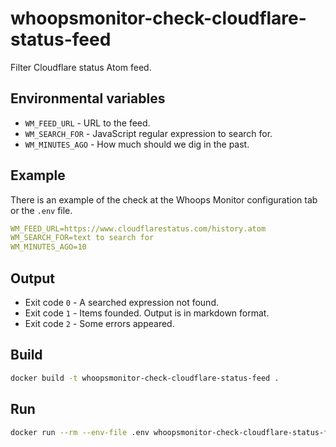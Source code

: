 # whoopsmonitor-check-cloudflare-status-feed

Filter Cloudflare status Atom feed.

## Environmental variables

-   `WM_FEED_URL` - URL to the feed.
-   `WM_SEARCH_FOR` - JavaScript regular expression to search for.
-   `WM_MINUTES_AGO` - How much should we dig in the past.

## Example

There is an example of the check at the Whoops Monitor configuration tab or the `.env` file.

```yaml
WM_FEED_URL=https://www.cloudflarestatus.com/history.atom
WM_SEARCH_FOR=text to search for
WM_MINUTES_AGO=10
```

## Output

-   Exit code `0` - A searched expression not found.
-   Exit code `1` - Items founded. Output is in markdown format.
-   Exit code `2` - Some errors appeared.

## Build

```sh
docker build -t whoopsmonitor-check-cloudflare-status-feed .
```

## Run

```bash
docker run --rm --env-file .env whoopsmonitor-check-cloudflare-status-feed
```
